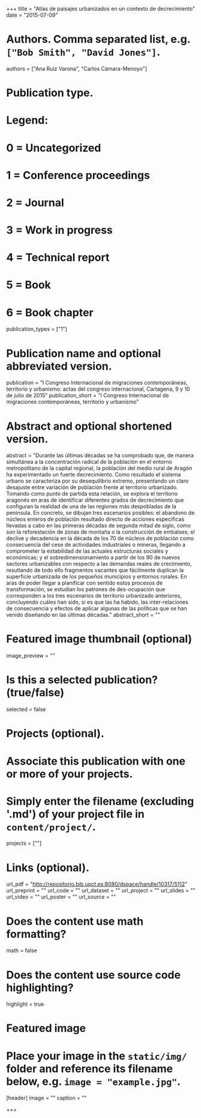 +++
title = "Atlas de paisajes urbanizados en un contexto de decrecimiento"
date = "2015-07-09"

# Authors. Comma separated list, e.g. `["Bob Smith", "David Jones"]`.
authors = ["Ana Ruiz Varona", "Carlos Cámara-Menoyo"]

# Publication type.
# Legend:
# 0 = Uncategorized
# 1 = Conference proceedings
# 2 = Journal
# 3 = Work in progress
# 4 = Technical report
# 5 = Book
# 6 = Book chapter
publication_types = ["1"]

# Publication name and optional abbreviated version.
publication = "I Congreso Internacional de migraciones contemporáneas, territorio y urbanismo: actas del congreso internacional, Cartagena, 9 y 10 de julio de 2015"
publication_short = "I Congreso Internacional de migraciones contemporáneas, territorio y urbanismo"

# Abstract and optional shortened version.
abstract = "Durante las últimas décadas se ha comprobado que, de manera simultánea a la concentración radical de la población en el entorno metropolitano de la capital regional, la población del medio rural de Aragón ha experimentado un fuerte decrecimiento. Como resultado el sistema urbano se caracteriza por su desequilibrio extremo, presentando un claro desajuste entre variación de población frente al territorio urbanizado. Tomando como punto de partida esta relación, se explora el territorio aragonés en aras de identificar diferentes grados de decrecimiento que configuran la realidad de una de las regiones más despobladas de la península. En concreto, se dibujan tres escenarios posibles: el abandono de núcleos enteros de población resultado directo de acciones específicas llevadas a cabo en las primeras décadas de segunda mitad de siglo, como son la reforestación de zonas de montaña o la construcción de embalses; el declive y decadencia en la década de los 70 de núcleos de población como consecuencia del cese de actividades industriales o mineras, llegando a comprometer la estabilidad de las actuales estructuras sociales y económicas; y el  sobredimensionamiento a partir de los 90 de nuevos sectores urbanizables con respecto a las demandas reales de crecimiento, resultando de todo ello fragmentos vacantes que fácilmente duplican la superficie urbanizada de los pequeños municipios y entornos rurales. En aras de poder llegar a planificar con sentido estos procesos de transformación, se estudian los patrones de des-ocupación que corresponden a los tres escenarios de territorio urbanizado anteriores, concluyendo cuáles han sido, si es que las ha habido, las inter-relaciones de consecuencia y efectos de aplicar algunas de las políticas que se han venido diseñando en las últimas décadas."
abstract_short = ""

# Featured image thumbnail (optional)
image_preview = ""

# Is this a selected publication? (true/false)
selected = false

# Projects (optional).
#   Associate this publication with one or more of your projects.
#   Simply enter the filename (excluding '.md') of your project file in `content/project/`.
projects = [""]

# Links (optional).
url_pdf = "http://repositorio.bib.upct.es:8080/dspace/handle/10317/5112"
url_preprint = ""
url_code = ""
url_dataset = ""
url_project = ""
url_slides = ""
url_video = ""
url_poster = ""
url_source = ""

# Does the content use math formatting?
math = false

# Does the content use source code highlighting?
highlight = true

# Featured image
# Place your image in the `static/img/` folder and reference its filename below, e.g. `image = "example.jpg"`.
[header]
image = ""
caption = ""

+++
